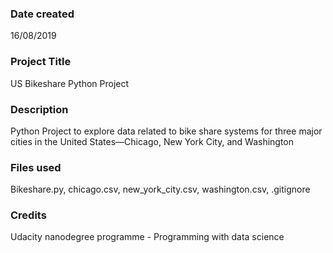 ### Date created
16/08/2019

### Project Title
US Bikeshare Python Project

### Description
Python Project to explore data related to bike share systems for three major cities in the United States—Chicago, New York City, and Washington

### Files used
Bikeshare.py, chicago.csv, new_york_city.csv, washington.csv, .gitignore

### Credits
Udacity nanodegree programme - Programming with data science
